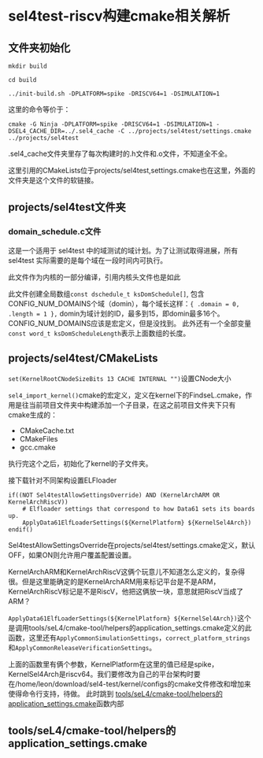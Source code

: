 # sel4test-riscv构建cmake相关解析

## 文件夹初始化

`mkdir build`

`cd build`

`../init-build.sh -DPLATFORM=spike -DRISCV64=1 -DSIMULATION=1`

这里的命令等价于：

`cmake -G Ninja -DPLATFORM=spike -DRISCV64=1 -DSIMULATION=1 -DSEL4_CACHE_DIR=../.sel4_cache -C ../projects/sel4test/settings.cmake ../projects/sel4test`

.sel4_cache文件夹里存了每次构建时的.h文件和.o文件，不知道全不全。

这里引用的CMakeLists位于projects/sel4test,settings.cmake也在这里，外面的文件夹是这个文件的软链接。

## projects/sel4test文件夹

### domain_schedule.c文件

这是一个适用于 sel4test 中的域测试的域计划。为了让测试取得进展，所有 sel4test 实际需要的是每个域在一段时间内可执行。

此文件作为内核的一部分编译，引用内核头文件也是如此 

此文件创建全局数组`const dschedule_t ksDomSchedule[]`,
包含CONFIG_NUM_DOMAINS个域（domin），每个域长这样：`{ .domain = 0, .length = 1 },`
domin为域计划的ID，最多到15，即domin最多16个。CONFIG_NUM_DOMAINS应该是宏定义，但是没找到。
此外还有一个全部变量`const word_t ksDomScheduleLength`表示上面数组的长度。











## projects/sel4test/CMakeLists

`set(KernelRootCNodeSizeBits 13 CACHE INTERNAL "")`设置CNode大小

`sel4_import_kernel()`cmake的宏定义，定义在kernel下的FindseL.cmake，作用是往当前项目文件夹中构建添加一个子目录，在这之前项目文件夹下只有cmake生成的：
- CMakeCache.txt
- CMakeFiles
- gcc.cmake

执行完这个之后，初始化了kernel的子文件夹。

接下载针对不同架构设置ELFloader

```
if((NOT Sel4testAllowSettingsOverride) AND (KernelArchARM OR KernelArchRiscV))
    # Elfloader settings that correspond to how Data61 sets its boards up.
    ApplyData61ElfLoaderSettings(${KernelPlatform} ${KernelSel4Arch})
endif()
```
Sel4testAllowSettingsOverride在projects/sel4test/settings.cmake定义，默认OFF，如果ON则允许用户覆盖配置设置。

KernelArchARM和KernelArchRiscV这俩个玩意儿不知道怎么定义的，复杂得很。但是这里能确定的是KernelArchARM用来标记平台是不是ARM，KernelArchRiscV标记是不是RiscV，他把这俩放一块，意思就把RiscV当成了ARM？

`ApplyData61ElfLoaderSettings(${KernelPlatform} ${KernelSel4Arch})`这个是调用tools/seL4/cmake-tool/helpers的application_settings.cmake定义的此函数，这里还有`ApplyCommonSimulationSettings`，`correct_platform_strings`和`ApplyCommonReleaseVerificationSettings`。

上面的函数里有俩个参数，KernelPlatform在这里的值已经是spike，KernelSel4Arch是riscv64。我们要修改为自己的平台架构时要在/home/leon/download/sel4-test/kernel/configs的cmake文件修改和增加来使得命令行支持，待做。
此时跳到 [tools/seL4/cmake-tool/helpers的application_settings.cmake](##tools/seL4/cmake-tool/helpers的application_settings.cmake)函数内部

## tools/seL4/cmake-tool/helpers的application_settings.cmake

